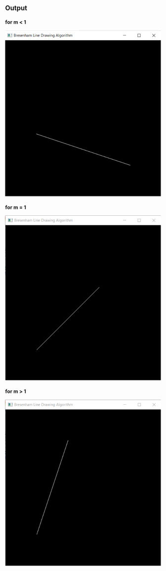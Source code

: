 ## Output

### for m < 1
![](output-1.png)

### for m = 1
![](output-2.png)

### for m > 1
![](output-3.png)

